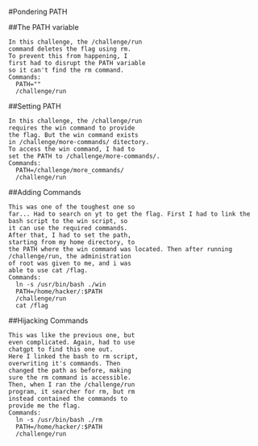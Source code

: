 #Pondering PATH

  ##The PATH variable
  
    In this challenge, the /challenge/run
    command deletes the flag using rm.
    To prevent this from happening, I
    first had to disrupt the PATH variable
    so it can't find the rm command.
    Commands:
      PATH=""
      /challenge/run
  
  ##Setting PATH
  
    In this challenge, the /challenge/run
    requires the win command to provide
    the flag. But the win command exists
    in /challenge/more-commands/ ditectory.
    To access the win command, I had to 
    set the PATH to /challenge/more-commands/.
    Commands:
      PATH=/challenge/more_commands/
      /challenge/run
  
  ##Adding Commands
  
    This was one of the toughest one so
    far... Had to search on yt to get the flag. First I had to link the
    bash script to the win script, so
    it can use the required commands.
    After that, I had to set the path,
    starting from my home directory, to
    the PATH where the win command was located. Then after running
    /challenge/run, the administration
    of root was given to me, and i was 
    able to use cat /flag.
    Commands:
      ln -s /usr/bin/bash ./win
      PATH=/home/hacker/:$PATH
      /challenge/run
      cat /flag
  
  ##Hijacking Commands
  
    This was like the previous one, but
    even complicated. Again, had to use
    chatgpt to find this one out.
    Here I linked the bash to rm script,
    overwriting it's commands. Then 
    changed the path as before, making 
    sure the rm command is accessible.
    Then, when I ran the /challenge/run
    program, it searcher for rm, but rm 
    instead contained the commands to 
    provide me the flag.
    Commands:
      ln -s /usr/bin/bash ./rm
      PATH=/home/hacker/:$PATH
      /challenge/run
